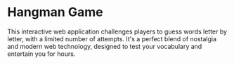 # Hangman Game

This interactive web application challenges players to guess words letter by letter, with a limited number of attempts. It's a perfect blend of nostalgia and modern web technology, designed to test your vocabulary and entertain you for hours.
